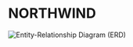 # NORTHWIND

![Entity-Relationship Diagram (ERD)]([ruta/de/la/imagen.png](https://blogger.googleusercontent.com/img/b/R29vZ2xl/AVvXsEhwYTFZ4owdiN8zZp9yqNjMYPqx5to-oa0N1yQdyfwZuhhwDKkY6jHz4qrWxC5yydL8dl0gvlyv9K_wDi1UpesWpE_-jc-nG3jzPPJT5tRnVnmPMiZ-3j4ltWHaW3-pSVxtQLpjDTKmK1RF/s1600/Northwind_diagram.jpg))
